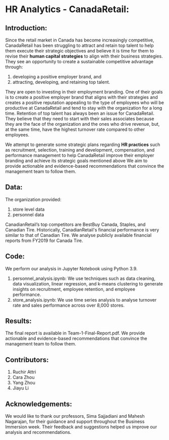 # HR Analytics - CanadaRetail:

## Introduction:
Since the retail market in Canada has become increasingly competitive, CanadaRetail has been struggling to attract and retain top talent to help them execute their strategic objectives and believe it is time for them to revise their **human capital strategies** to align with their business strategies. They see an opportunity to create a sustainable competitive advantage through:
1. developing a positive employer brand, and
2. attracting, developing, and retaining top talent.

They are open to investing in their employment branding. One of their goals is to create a positive employer brand that aligns with their strategies and creates a positive reputation appealing to the type of employees who will be productive at CanadaRetail and tend to stay with the organization for a long time. Retention of top talent has always been an issue for CanadaRetail. They believe that they need to start with their sales associates because they are the face of the organization and the ones who drive revenue, but, at the same time, have the highest turnover rate compared to other employees.

We attempt to generate some strategic plans regarding **HR practices** such as recruitment, selection, training and development, compensation, and performance management to help CanadaRetail improve their employer branding and achieve its strategic goals mentioned above
We aim to provide actionable and evidence-based recommendations that convince the management team to follow them.

## Data:
The organization provided:
1. store level data
2. personnel data

CanadianRetail’s top competitors are BestBuy Canada, Staples, and Canadian Tire. Historically, CanadianRetail's financial performance is very similar to that of Canadian Tire. We analyse publicly available financial reports from FY2019 for Canada Tire.

## Code:
We perform our analysis in Jupyter Notebook using Python 3.9.
1. personnel_analysis.ipynb: We use techniques such as data cleaning, data visualization, linear regression, and k-means clustering to generate insights on recruitment, employee retention, and employee performance.
2. store_analysis.ipynb: We use time series analysis to analyse turnover rate and sales performance across over 8,000 stores.

## Results:
The final report is available in Team-1-Final-Report.pdf. We provide actionable and evidence-based recommendations that convince the management team to follow them.

## Contributors:
1. Ruchir Attri
2. Cara Zhou
3. Yang Zhou
4. Jiayu Li

## Acknowledgements:
We would like to thank our professors, Sima Sajjadiani and Mahesh Nagarajan, for their guidance and support throughout the Business Immersion week. Their feedback and suggestions helped us improve our analysis and recommendations.